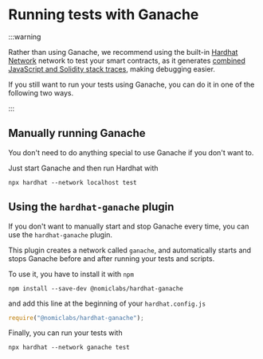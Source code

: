 # Running tests with Ganache

:::warning

Rather than using Ganache, we recommend using the built-in [Hardhat Network](../hardhat-network/index.md) network to test your smart contracts, as it generates [combined JavaScript and Solidity stack traces](../hardhat-network/index.md#solidity-stack-traces), making debugging easier.

If you still want to run your tests using Ganache, you can do it in one of the following two ways.

:::

## Manually running Ganache

You don't need to do anything special to use Ganache if you don't want to.

Just start Ganache and then run Hardhat with

```
npx hardhat --network localhost test
```

## Using the `hardhat-ganache` plugin

If you don't want to manually start and stop Ganache every time, you can use the `hardhat-ganache` plugin.

This plugin creates a network called `ganache`, and automatically starts and stops Ganache before and after running your tests and scripts.

To use it, you have to install it with `npm`

```
npm install --save-dev @nomiclabs/hardhat-ganache
```

and add this line at the beginning of your `hardhat.config.js`

```js
require("@nomiclabs/hardhat-ganache");
```

Finally, you can run your tests with

```
npx hardhat --network ganache test
```
